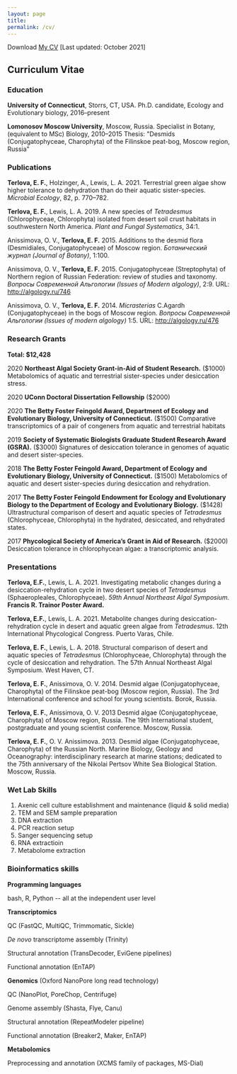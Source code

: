 ```yaml
---
layout: page
title:
permalink: /cv/
---
```


Download <a href="https://eterlova.github.io/ETerlovaCVFeb2022.pdf" target="_blank">My CV</a> [Last updated: October 2021]

## Curriculum Vitae

### Education
**University of Connecticut**, Storrs, CT, USA.
Ph.D. candidate, Ecology and Evolutionary biology, 2016–present

**Lomonosov Moscow University**, Moscow, Russia.
Specialist in Botany, (equivalent to MSc) Biology, 2010–2015
Thesis: "Desmids (Conjugatophyceae, Charophyta) of the Filinskoe peat-bog, Moscow region, Russia"

### Publications
**Terlova, E. F.**, Holzinger, A., Lewis, L. A. 2021. Terrestrial green algae show higher tolerance to dehydration than do their aquatic sister-species. *Microbial Ecology*, 82, p. 770–782.

**Terlova, E. F.**, Lewis, L. A. 2019. A new species of *Tetradesmus* (Chlorophyceae, Chlorophyta) isolated from desert soil crust habitats in southwestern North America. *Plant and Fungal Systematics*, 34:1.

Anissimova, O. V., **Terlova, E. F.** 2015. Additions to the desmid flora (Desmidiales, Conjugatophyceae) of Moscow region. *Ботанический журнал (Journal of Botany)*, 1:100.

Anissimova, O. V., **Terlova, E. F.** 2015. Conjugatophyceae (Streptophyta) of Northern region of Russian Federation: review of studies and taxonomy. *Вопросы Современной Альгологии (Issues of Modern algology)*, 2:9. URL: http://algology.ru/746

Anissimova, O. V., **Terlova, E. F.** 2014. *Micrasterias* C.Agardh (Conjugatophyceae) in the bogs of Moscow region. *Вопросы Современной Альгологии (Issues of modern algology)* 1:5. URL: http://algology.ru/476

### Research Grants
**Total: $12,428**

2020 **Northeast Algal Society Grant-in-Aid of Student Research.** ($1000) Metabolomics of aquatic and terrestrial sister-species under desiccation stress.

2020 **UConn Doctoral Dissertation Fellowship** ($2000)

2020 **The Betty Foster Feingold Award, Department of Ecology and Evolutionary Biology, University of Connecticut.** ($1500)
Comparative transcriptomics of a pair of congeners from aquatic and terrestrial habitats

2019 **Society of Systematic Biologists Graduate Student Research Award (GSRA).** ($3000)
Signatures of desiccation tolerance in genomes of aquatic and desert sister-species.

2018 **The Betty Foster Feingold Award, Department of Ecology and Evolutionary Biology, University of Connecticut.** ($1500)
Metabolomics of aquatic and desert sister-species during desiccation and rehydration.

2017 **The Betty Foster Feingold Endowment for Ecology and Evolutionary Biology to the Department of Ecology and Evolutionary Biology.** ($1428)
Ultrastructural comparison of desert and aquatic species of *Tetradesmus* (Chlorophyceae, Chlorophyta) in the hydrated, desiccated, and rehydrated states.

2017 **Phycological Society of America’s Grant in Aid of Research.** ($2000)
Desiccation tolerance in chlorophycean algae: a transcriptomic analysis.

### Presentations
**Terlova, E.F.**, Lewis, L. A. 2021. Investigating metabolic changes during a desiccation-rehydration cycle in two desert species of *Tetradesmus* (Sphaeropleales, Chlorophyceae). *59th Annual Northeast Algal Symposium.* **Francis R. Trainor Poster Award.**

**Terlova, E.F.**, Lewis, L. A. 2021. Metabolite changes during desiccation-rehydration cycle in desert and aquatic green algae from *Tetradesmus*. 12th International Phycological Congress. Puerto Varas, Chile.

**Terlova, E. F.**, Lewis, L. A. 2018. Structural comparison of desert and aquatic species of *Tetradesmus* (Chlorophyceae, Chlorophyta) through the cycle of desiccation and rehydration. The 57th Annual Northeast Algal Symposium. West Haven, CT.

**Terlova, E. F.**, Anissimova, O. V. 2014. Desmid algae (Conjugatophyceae, Charophyta) of the Filinskoe peat-bog (Moscow region, Russia). The 3rd International conference and school for young scientists. Borok, Russia.

**Terlova, E. F.**, Anissimova, O. V. 2013 Desmid algae (Conjugatophyceae, Charophyta) of Moscow region, Russia. The 19th International student, postgraduate and young scientist conference. Moscow, Russia.

**Terlova, E. F.**, O. V. Anissimova. 2013. Desmid algae (Conjugatophyceae, Charophyta) of the Russian North. Marine Biology, Geology and Oceanography: interdisciplinary research at marine stations; dedicated to the 75th anniversary of the Nikolai Pertsov White Sea Biological Station. Moscow, Russia.

### Wet Lab Skills
1. Axenic cell culture establishment and maintenance (liquid & solid media)
2. TEM and SEM sample preparation
3. DNA extraction
4. PCR reaction setup
5. Sanger sequencing setup
6. RNA extractioin
7. Metabolome extraction

### Bioinformatics skills
**Programming languages**

bash, R, Python -- all at the independent user level

**Transcriptomics**

QC (FastQC, MultiQC, Trimmomatic, Sickle)

_De novo_ transcriptome assembly (Trinity)

Structural annotation (TransDecoder, EviGene pipelines)

Functional annotation (EnTAP)

**Genomics** (Oxford NanoPore long read technology)

QC (NanoPlot, PoreChop, Centrifuge)

Genome assembly (Shasta, Flye, Canu)

Structural annotation (RepeatModeler pipeline)

Functional annotation (Breaker2, Maker, EnTAP)

**Metabolomics**

Preprocessing and annotation (XCMS family of packages, MS-Dial)

